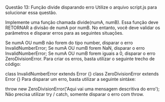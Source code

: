 Questão 13: Função divide disparando erro
Utilize o arquivo script.js para solucionar essa questão.

Implemente uma função chamada divide(numA, numB). Essa função deve RETORNAR a divisão de numA por numB. No entanto, você deve validar os parâmetros e disparar erros para as seguintes situações.

Se numA OU numB não forem do tipo number, disparar o erro InvalidNumberError;
Se numA OU numB forem NaN, disparar o erro InvalidNumberError;
Se numA OU numB forem iguais a 0, disparar o erro ZeroDivisionError.
Para criar os erros, basta utilizar o seguinte trecho de código:

class InvalidNumberError extends Error {}
class ZeroDivisionError extends Error {}
Para disparar um erro, basta utilizar a seguinte sintáxe:

throw new ZeroDivisionError('Aqui vai uma mensagem descritiva do erro');
Não precisa utilizar try / catch, somente disparar o erro com throw.
